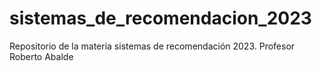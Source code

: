 # sistemas_de_recomendacion_2023
Repositorio de la materia sistemas de recomendación 2023. Profesor Roberto Abalde
